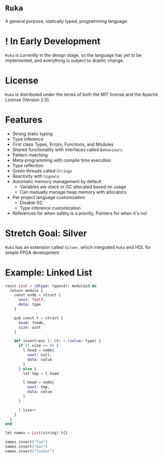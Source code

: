# `Ruka`
A general purpose, statically typed, programming language.

# ! In Early Development
`Ruka` is currently in the design stage, so the language has yet to be implemented, and everything is subject to drastic change.

# License
`Ruka` is distributed under the terms of both the MIT license and the Apache License (Version 2.0).

# Features
- Strong static typing
- Type inference
- First class Types, Errors, Functions, and Modules
- Shared functionality with interfaces called `Behaviours`
- Pattern matching
- Meta-programming with compile time execution
- Type reflection
- Green threads called `Strings`
- Reactivity with `Signals`
- Automatic memory management by default
  - Variables are stack or GC allocated based on usage
  - Can manually manage heap memory with allocators
- Per project language customization
  - Disable GC
  - Type inference customization
- References for when safety is a priority, Pointers for when it's not

# Stretch Goal: Silver
`Ruka` has an extension called `Silver`, which integrated `Ruka` and HDL for simple FPGA development

# Example: Linked List
```elixir
const List = (@type: typeid): moduleid do
  return module {
    const node = struct {
      next: ?Self,
      data: type
    }

    pub const t = struct {
      head: ?node,
      size: uint
    }

    def insert<exc l: &t> = (value: type) {
      if (l.size == 0) {
        l.head = node{
          next: null,
          data: value
        }
      } else {
        let tmp = l.head

        l.head = node{
          next: tmp,
          data: value
        }
      }

      l.size++ 
    }
  }
end

let names = List(string).t{}

names.insert("foo")
names.insert("bar")
names.insert("foobar")
```
